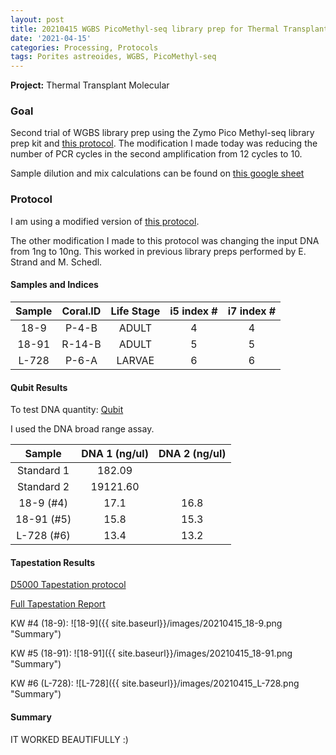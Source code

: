 ```yaml
---
layout: post
title: 20210415 WGBS PicoMethyl-seq library prep for Thermal Transplant Trial 2
date: '2021-04-15'
categories: Processing, Protocols
tags: Porites astreoides, WGBS, PicoMethyl-seq
---
```



**Project:** Thermal Transplant Molecular

### Goal

Second trial of WGBS library prep using the Zymo Pico Methyl-seq library prep kit and [this protocol](https://github.com/Putnam-Lab/Lab_Management/blob/master/Lab_Resourses/DNA_RNA-protocols/WGBS-PicoMethyl-Protocol.md). The modification I made today was reducing the number of PCR cycles in the second amplification from 12 cycles to 10.


Sample dilution and mix calculations can be found on [this google sheet](https://docs.google.com/spreadsheets/d/1kthTxfiwn0RAWAQLLW3-pWBg5MBleQaFaEdjgEvHr58/edit#gid=0)


### Protocol

I am using a modified version of [this protocol](https://github.com/Putnam-Lab/Lab_Management/blob/master/Lab_Resourses/DNA_RNA-protocols/WGBS-PicoMethyl-Protocol.md).

The other modification I made to this protocol was changing the input DNA from 1ng to 10ng. This worked in previous library preps performed by E. Strand and M. Schedl.


#### Samples and Indices

| Sample | Coral.ID | Life Stage | i5 index # | i7 index # |
|:------:|:--------:|:----------:|:----------:|:----------:|
|  18-9  |   P-4-B  |    ADULT   |      4     |      4     |
|  18-91 |  R-14-B  |    ADULT   |      5     |      5     |
|  L-728 |   P-6-A  |   LARVAE   |      6     |      6     |


#### Qubit Results
To test DNA quantity: [Qubit](https://github.com/emmastrand/EmmaStrand_Notebook/blob/master/_posts/2019-05-31-Qubit-Protocol.md)  

I used the DNA broad range assay.

|    Sample   | DNA 1 (ng/ul) | DNA 2 (ng/ul) |
|:-----------:|:-------------:|:-------------:|
|  Standard 1 |     182.09    |               |
|  Standard 2 |    19121.60   |               |
|  18-9 (#4)  |      17.1     |      16.8     |
|  18-91 (#5) |      15.8     |      15.3     |
|  L-728 (#6) |      13.4     |      13.2     |


#### Tapestation Results

[D5000 Tapestation protocol](https://meschedl.github.io/MESPutnam_Open_Lab_Notebook/DNA-Tapestation/)

[Full Tapestation Report](https://github.com/kevinhwong1/KevinHWong_Notebook/blob/master/images/Tapestation_Results/2021-04-15_tapestation.pdf)

KW #4 (18-9):
![18-9]({{ site.baseurl}}/images/20210415_18-9.png "Summary")

KW #5 (18-91):
![18-91]({{ site.baseurl}}/images/20210415_18-91.png "Summary")

KW #6 (L-728):
![L-728]({{ site.baseurl}}/images/20210415_L-728.png "Summary")


#### Summary

IT WORKED BEAUTIFULLY :)

